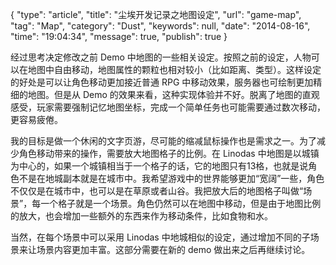 {
    "type": "article",
    "title": "尘埃开发记录之地图设定",
    "url": "game-map",
    "tag": "Map",
    "category": "Dust",
    "keywords": null,
    "date": "2014-08-16",
    "time": "19:04:34",
    "message": true,
    "publish": true
}

经过思考决定修改之前 Demo 中地图的一些相关设定。按照之前的设定，人物可以在地图中自由移动，地图属性的颗粒也相对较小（比如距离、类型）。这样设定的好处是可以让角色移动更加接近普通 RPG 中移动效果，服务器也可绘制更加精细的地图。但是从 Demo 的效果来看，这种实现体验并不好。脱离了地图的直观感受，玩家需要强制记忆地图坐标，完成一个简单任务也可能需要通过数次移动，更容易疲倦。

我的目标是做一个休闲的文字页游，尽可能的缩减鼠标操作也是需求之一。为了减少角色移动带来的操作，需要放大地图格子的比例。在 Linodas 中地图是以城镇为中心的，如果一个城镇相当于一个格子的话，它的地图只有13格，也就是说角色不是在地城副本就是在城市中。我希望游戏中的世界能够更加“宽阔”一些，角色不仅仅是在城市中，也可以是在草原或者山谷。我把放大后的地图格子叫做“场景”，每一个格子就是一个场景。角色仍然可以在地图中移动，但是由于地图比例的放大，也会增加一些额外的东西来作为移动条件，比如食物和水。

当然，在每个场景中可以采用 Linodas 中地城相似的设定，通过增加不同的子场景来让场景内容更加丰富。这部分需要在新的 demo 做出来之后再继续讨论。
